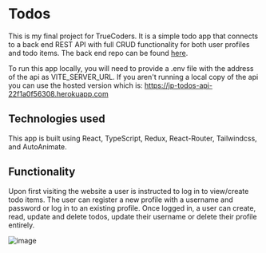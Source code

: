 # Todos

This is my final project for TrueCoders. It is a simple todo app that connects to a back end REST API with full CRUD functionality for both user profiles and todo items. The back end repo can be found [here](https://github.com/JonathanDPotter/todos-api).

To run this app locally, you will need to provide a .env file with the address of the api as VITE_SERVER_URL. If you aren't running a local copy of the api you can use the hosted version which is: https://jp-todos-api-22f1a0f56308.herokuapp.com

## Technologies used

This app is built using React, TypeScript, Redux, React-Router, Tailwindcss, and AutoAnimate.

## Functionality

Upon first visiting the website a user is instructed to log in to view/create todo items. The user can register a new profile with a username and password or log in to an existing profile. Once logged in, a user can create, read, update and delete todos, update their username or delete their profile entirely.

![image](https://github.com/JonathanDPotter/todos-app/assets/30156468/02062d3b-f26e-43f2-88a1-02d7d02a7346)
